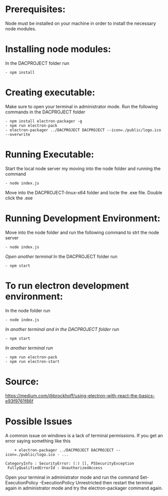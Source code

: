 # Prerequisites:

Node must be installed on your machine in order to install the necessary node modules.

# Installing node modules:

In the DACPROJECT folder run

```
- npm install
```

# Creating executable:

Make sure to open your terminal in administrator mode.
Run the following commands in the DACPROJECT folder

```
- npm install electron-packager -g
- npm run electron-pack
- electron-packager ../DACPROJECT DACPROJECT --icon=./public/logo.ico --overwrite
```

# Running Executable:

Start the local node server my moving into the node folder and running the command

```
- node index.js
```

Move into the DACPROJECT-linux-x64 folder and locte the .exe file.
Double click the .exe

# Running Development Environment:

Move into the node folder and run the following command to strt the node server

```
- node index.js
```

_Open another terminal_
In the DACPROJECT folder run

```
- npm start
```

# To run electron development environment:

In the node folder run

```
- node index.js
```

_In another terminal and in the DACPROJECT folder run_

```
- npm start
```

_In another terminal run_

```
- npm run electron-pack
- npm run electron-start
```

# Source:

https://medium.com/@brockhoff/using-electron-with-react-the-basics-e93f9761f86f

# Possible Issues

A common issue on windows is a lack of terminal permissions.
If you get an error saying something like this

```
    + electron-packager ../DACPROJECT DACPROJECT --icon=./public/logo.ico - ...

CategoryInfo : SecurityError: (:) [], PSSecurityException
 FullyQualifiedErrorId : UnauthorizedAccess

```

Open your terminal in administrator mode and run the command
Set-ExecutionPolicy -ExecutionPolicy Unrestricted
then restart the terminal again in administrator mode and try the electron-packager command again.

